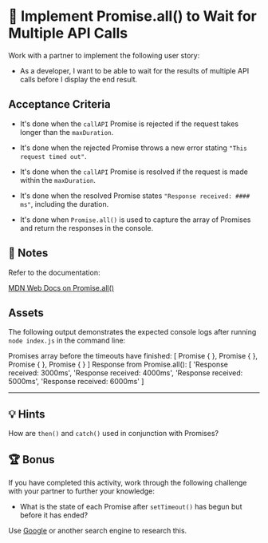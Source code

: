 # 📖 Implement Promise.all() to Wait for Multiple API Calls

Work with a partner to implement the following user story:

* As a developer, I want to be able to wait for the results of multiple API calls before I display the end result.

## Acceptance Criteria

* It's done when the `callAPI` Promise is rejected if the request takes longer than the `maxDuration`.

* It's done when the rejected Promise throws a new error stating `"This request timed out"`. 

* It's done when the `callAPI` Promise is resolved if the request is made within the `maxDuration`.

* It's done when the resolved Promise states `"Response received: #### ms"`, including the duration. 

* It's done when `Promise.all()` is used to capture the array of Promises and return the responses in the console.

## 📝 Notes

Refer to the documentation: 

[MDN Web Docs on Promise.all()](https://developer.mozilla.org/en-US/docs/Web/JavaScript/Reference/Global_Objects/Promise/all)

## Assets

The following output demonstrates the expected console logs after running `node index.js` in the command line:

Promises array before the timeouts have finished:  [
  Promise { <pending> },
  Promise { <pending> },
  Promise { <pending> },
  Promise { <pending> }
]
Response from Promise.all(): [
  'Response received: 3000ms',
  'Response received: 4000ms',
  'Response received: 5000ms',
  'Response received: 6000ms'
]

---

## 💡 Hints

How are `then()` and `catch()` used in conjunction with Promises?

## 🏆 Bonus

If you have completed this activity, work through the following challenge with your partner to further your knowledge:

* What is the state of each Promise after `setTimeout()` has begun but before it has ended?

Use [Google](https://www.google.com) or another search engine to research this.
